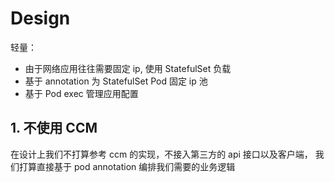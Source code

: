 # Design

轻量：

- 由于网络应用往往需要固定 ip, 使用 StatefulSet 负载
- 基于 annotation 为 StatefulSet Pod 固定 ip 池
- 基于 Pod exec 管理应用配置

## 1. 不使用 CCM

在设计上我们不打算参考 ccm 的实现，不接入第三方的 api 接口以及客户端， 我们打算直接基于 pod annotation 编排我们需要的业务逻辑
